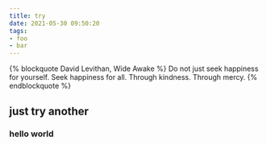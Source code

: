 ```yaml
---
title: try
date: 2021-05-30 09:50:20
tags:
- foo
- bar
---
```

{% blockquote David Levithan, Wide Awake %}
Do not just seek happiness for yourself. Seek happiness for all. Through kindness. Through mercy.
{% endblockquote %}
## just try another

### hello world